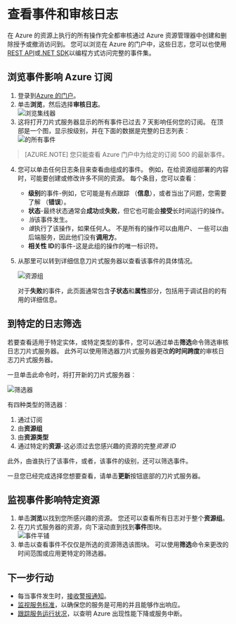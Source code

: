 <properties
    pageTitle="查看事件和审核日志"
    description="了解如何查看所有发生在 Azure 订阅的事件。"
    authors="rboucher"
    manager="carolz"
    editor=""
    services="monitoring-and-diagnostics"
    documentationCenter="monitoring-and-diagnostics"/>

<tags
    ms.service="monitoring-and-diagnostics"
    ms.workload="na"
    ms.tgt_pltfrm="na"
    ms.devlang="na"
    ms.topic="article"
    ms.date="04/28/2015"
    ms.author="robb"/>

# <a name="view-events-and-audit-logs"></a>查看事件和审核日志

在 Azure 的资源上执行的所有操作完全都审核通过 Azure 资源管理器中创建和删除授予或撤消访问到。 您可以浏览在 Azure 的门户中，这些日志，您可以也使用[REST API](https://msdn.microsoft.com/library/azure/dn931927.aspx)或[.NET SDK](https://www.nuget.org/packages/Microsoft.Azure.Insights/)以编程方式访问完整的事件集。

## <a name="browse-the-events-impacting-your-azure-subscription"></a>浏览事件影响 Azure 订阅

1. 登录到[Azure 的门户](https://portal.azure.com/)。
2. 单击**浏览**，然后选择**审核日志**。  
    ![浏览集线器](./media/insights-debugging-with-events/Insights_Browse.png)
3. 这将打开刀片式服务器显示的所有事件已过去 7 天影响任何您的订阅。 在顶部是一个图，显示按级别，并在下面的数据是完整的日志列表︰ ![的所有事件](./media/insights-debugging-with-events/Insights_AllEvents.png)

>[AZURE.NOTE] 您只能查看 Azure 门户中为给定的订阅 500 的最新事件。

4. 您可以单击任何日志条目来查看由组成的事件。 例如，在给资源组部署的内容时，可能要创建或修改许多不同的资源。 每个条目，您可以查看︰
    * **级别**的事件-例如，它可能是有点跟踪 （**信息**），或者当出了问题，您需要了解 （**错误**）。
    * **状态**-最终状态通常会**成功**或**失败**，但它也可能会**接受**长时间运行的操作。
    * *当*该事件发生。
    * *谁*执行了该操作，如果任何人。 不是所有的操作可以由用户、 一些可以由后端服务，因此他们没有**调用方**。
    * **相关性 ID**的事件-这是此组的操作的唯一标识符。

5. 从那里可以转到详细信息刀片式服务器以查看该事件的具体情况。

    ![资源组](./media/insights-debugging-with-events/Insights_EventDetails.png)

    对于**失败**的事件，此页面通常包含**子状态**和**属性**部分，包括用于调试目的的有用的详细信息。

## <a name="filter-to-specific-logs"></a>到特定的日志筛选

若要查看适用于特定实体，或特定类型的事件，您可以通过单击**筛选**命令筛选审核日志刀片式服务器。 此外可以使用筛选器刀片式服务器更改**的时间跨度**的审核日志刀片式服务器。

一旦单击此命令时，将打开新的刀片式服务器︰

![筛选器](./media/insights-debugging-with-events/Insights_EventFilter.png)

有四种类型的筛选器︰

1. 通过订阅
2. 由**资源组**
3. 由**资源类型**
4. 通过特定的**资源**-这必须过去您感兴趣的资源的完整*资源 ID*

此外，由谁执行了该事件，或者，该事件的级别，还可以筛选事件。

一旦您已经完成选择您想要查看，请单击**更新**按钮底部的刀片式服务器。

## <a name="monitor-events-impacting-specific-resources"></a>监视事件影响特定资源

1. 单击**浏览**以找到您所感兴趣的资源。 您还可以查看所有日志对于整个**资源组**。
2. 在刀片式服务器的资源，向下滚动直到找到**事件**图块。  
    ![事件平铺](./media/insights-debugging-with-events/Insights_EventsTile.png)
3. 单击以查看事件不仅仅是所选的资源筛选该图块。 可以使用**筛选**命令来更改的时间范围或应用更特定的筛选器。

## <a name="next-steps"></a>下一步行动

* 每当事件发生时，[接收警报通知](insights-receive-alert-notifications.md)。
* [监视服务标准](insights-how-to-customize-monitoring.md)，以确保您的服务是可用的并且能够作出响应。
* [跟踪服务运行状况](insights-service-health.md)，以查明 Azure 出现性能下降或服务中断。  
